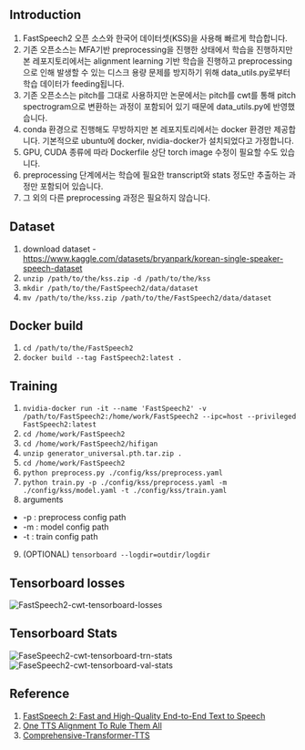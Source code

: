 ## Introduction
1. FastSpeech2 오픈 소스와 한국어 데이터셋(KSS)을 사용해 빠르게 학습합니다.
2. 기존 오픈소스는 MFA기반 preprocessing을 진행한 상태에서 학습을 진행하지만 본 레포지토리에서는 alignment learning 기반 학습을 진행하고 preprocessing으로 인해 발생할 수 있는 디스크 용량 문제를 방지하기 위해 data_utils.py로부터 학습 데이터가 feeding됩니다.
3. 기존 오픈소스는 pitch를 그대로 사용하지만 논문에서는 pitch를 cwt를 통해 pitch spectrogram으로 변환하는 과정이 포함되어 있기 때문에 data_utils.py에 반영했습니다.
4. conda 환경으로 진행해도 무방하지만 본 레포지토리에서는 docker 환경만 제공합니다. 기본적으로 ubuntu에 docker, nvidia-docker가 설치되었다고 가정합니다.
5. GPU, CUDA 종류에 따라 Dockerfile 상단 torch image 수정이 필요할 수도 있습니다.
6. preprocessing 단계에서는 학습에 필요한 transcript와 stats 정도만 추출하는 과정만 포함되어 있습니다.
7. 그 외의 다른 preprocessing 과정은 필요하지 않습니다.

## Dataset
1. download dataset - https://www.kaggle.com/datasets/bryanpark/korean-single-speaker-speech-dataset
2. `unzip /path/to/the/kss.zip -d /path/to/the/kss`
3. `mkdir /path/to/the/FastSpeech2/data/dataset`
4. `mv /path/to/the/kss.zip /path/to/the/FastSpeech2/data/dataset`

## Docker build
1. `cd /path/to/the/FastSpeech2`
2. `docker build --tag FastSpeech2:latest .`

## Training
1. `nvidia-docker run -it --name 'FastSpeech2' -v /path/to/FastSpeech2:/home/work/FastSpeech2 --ipc=host --privileged FastSpeech2:latest`
2. `cd /home/work/FastSpeech2`
3. `cd /home/work/FastSpeech2/hifigan`
4. `unzip generator_universal.pth.tar.zip .`
5. `cd /home/work/FastSpeech2`
6. `python preprocess.py ./config/kss/preprocess.yaml`
7. `python train.py -p ./config/kss/preprocess.yaml -m ./config/kss/model.yaml -t ./config/kss/train.yaml`
8. arguments
  * -p : preprocess config path
  * -m : model config path
  * -t : train config path
9. (OPTIONAL) `tensorboard --logdir=outdir/logdir`

## Tensorboard losses
![FastSpeech2-cwt-tensorboard-losses](https://user-images.githubusercontent.com/69423543/183249577-e48d1b40-b14e-42b0-a51a-bfa3281e98d9.png)


## Tensorboard Stats
![FaseSpeech2-cwt-tensorboard-trn-stats](https://user-images.githubusercontent.com/69423543/183249555-faced9bc-3749-462d-aedb-d825138c8579.png)
![FaseSpeech2-cwt-tensorboard-val-stats](https://user-images.githubusercontent.com/69423543/183249668-1f4f5a3d-4930-427b-be6f-f6287e41cb1a.png)


## Reference
1. [FastSpeech 2: Fast and High-Quality End-to-End Text to Speech](https://arxiv.org/abs/2006.04558)
2. [One TTS Alignment To Rule Them All](https://arxiv.org/pdf/2108.10447.pdf)
3. [Comprehensive-Transformer-TTS](https://github.com/keonlee9420/Comprehensive-Transformer-TTS)

